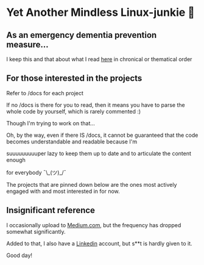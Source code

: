 # Yet Another Mindless Linux-junkie :zany_face:



## As an emergency dementia prevention measure...

I keep this and that about what I read [here]() in chronical or thematical order


## For those interested in the projects

Refer to /docs for each project

If no /docs is there for you to read, then it means you have to parse the whole code by yourself, which is rarely commented :)

Though I'm trying to work on that...

Oh, by the way, even if there IS /docs, it cannot be guaranteed that the code becomes  understandable and readable because I'm

suuuuuuuuuper lazy to keep them up to date and to articulate the content enough

for everybody ¯\\\_(ツ)_/¯

The projects that are pinned down below are the ones most actively engaged with and most interested in for now.


## Insignificant reference

I occasionally upload to [Medium.com](https://medium.com/@seantywork), but the frequency has dropped somewhat significantly.

Added to that, I also have a [Linkedin](https://www.linkedin.com/in/sean-taehoon-yoon/) account, but s**t is hardly given to it.

Good day!





